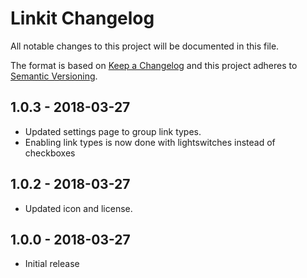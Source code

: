 # Linkit Changelog

All notable changes to this project will be documented in this file.

The format is based on [Keep a Changelog](http://keepachangelog.com/) and this project adheres to [Semantic Versioning](http://semver.org/).

## 1.0.3 - 2018-03-27

*	Updated settings page to group link types.
*	Enabling link types is now done with lightswitches instead of checkboxes

## 1.0.2 - 2018-03-27

*	Updated icon and license.


## 1.0.0 - 2018-03-27

*   Initial release

